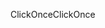 <span data-ttu-id="f1a6a-101">ClickOnce</span><span class="sxs-lookup"><span data-stu-id="f1a6a-101">ClickOnce</span></span>
